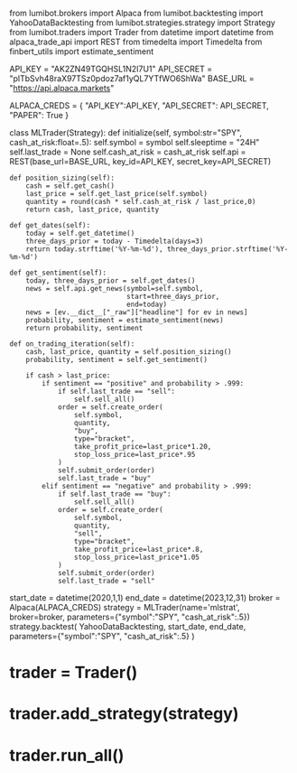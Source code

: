from lumibot.brokers import Alpaca
from lumibot.backtesting import YahooDataBacktesting
from lumibot.strategies.strategy import Strategy
from lumibot.traders import Trader
from datetime import datetime 
from alpaca_trade_api import REST 
from timedelta import Timedelta 
from finbert_utils import estimate_sentiment

API_KEY = "AK2ZN49TGQHSL1N2I7U1" 
API_SECRET = "plTbSvh48raX97TSz0pdoz7af1yQL7YTfWO6ShWa" 
BASE_URL = "https://api.alpaca.markets"

ALPACA_CREDS = {
    "API_KEY":API_KEY, 
    "API_SECRET": API_SECRET, 
    "PAPER": True
}

class MLTrader(Strategy): 
    def initialize(self, symbol:str="SPY", cash_at_risk:float=.5): 
        self.symbol = symbol
        self.sleeptime = "24H" 
        self.last_trade = None 
        self.cash_at_risk = cash_at_risk
        self.api = REST(base_url=BASE_URL, key_id=API_KEY, secret_key=API_SECRET)

    def position_sizing(self): 
        cash = self.get_cash() 
        last_price = self.get_last_price(self.symbol)
        quantity = round(cash * self.cash_at_risk / last_price,0)
        return cash, last_price, quantity

    def get_dates(self): 
        today = self.get_datetime()
        three_days_prior = today - Timedelta(days=3)
        return today.strftime('%Y-%m-%d'), three_days_prior.strftime('%Y-%m-%d')

    def get_sentiment(self): 
        today, three_days_prior = self.get_dates()
        news = self.api.get_news(symbol=self.symbol, 
                                 start=three_days_prior, 
                                 end=today) 
        news = [ev.__dict__["_raw"]["headline"] for ev in news]
        probability, sentiment = estimate_sentiment(news)
        return probability, sentiment 

    def on_trading_iteration(self):
        cash, last_price, quantity = self.position_sizing() 
        probability, sentiment = self.get_sentiment()

        if cash > last_price: 
            if sentiment == "positive" and probability > .999: 
                if self.last_trade == "sell": 
                    self.sell_all() 
                order = self.create_order(
                    self.symbol, 
                    quantity, 
                    "buy", 
                    type="bracket", 
                    take_profit_price=last_price*1.20, 
                    stop_loss_price=last_price*.95
                )
                self.submit_order(order) 
                self.last_trade = "buy"
            elif sentiment == "negative" and probability > .999: 
                if self.last_trade == "buy": 
                    self.sell_all() 
                order = self.create_order(
                    self.symbol, 
                    quantity, 
                    "sell", 
                    type="bracket", 
                    take_profit_price=last_price*.8, 
                    stop_loss_price=last_price*1.05
                )
                self.submit_order(order) 
                self.last_trade = "sell"

start_date = datetime(2020,1,1)
end_date = datetime(2023,12,31) 
broker = Alpaca(ALPACA_CREDS) 
strategy = MLTrader(name='mlstrat', broker=broker, 
                    parameters={"symbol":"SPY", 
                                "cash_at_risk":.5})
strategy.backtest(
    YahooDataBacktesting, 
    start_date, 
    end_date, 
    parameters={"symbol":"SPY", "cash_at_risk":.5}
)
# trader = Trader()
# trader.add_strategy(strategy)
# trader.run_all()
